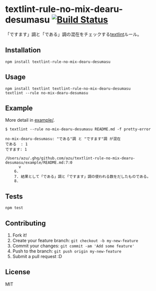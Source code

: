 # textlint-rule-no-mix-dearu-desumasu [![Build Status](https://travis-ci.org/azu/textlint-rule-no-mix-dearu-desumasu.svg?branch=master)](https://travis-ci.org/azu/textlint-rule-no-mix-dearu-desumasu)

「ですます」調と「である」調の混在をチェックする[textlint](https://github.com/azu/textlint "textlint")ルール。

## Installation

    npm install textlint-rule-no-mix-dearu-desumasu

## Usage

    npm install textlint textlint-rule-no-mix-dearu-desumasu
    textlint --rule no-mix-dearu-desumasu

## Example

More detail in [example/](example/).

```
$ textlint --rule no-mix-dearu-desumasu README.md -f pretty-error

no-mix-dearu-desumasu: "である"調 と "ですます"調 が混在
である  : 1
ですます: 1

/Users/azu/.ghq/github.com/azu/textlint-rule-no-mix-dearu-desumasu/example/README.md:7:0
      v
    6. 
    7. 結果として「である」調と「ですます」調の使われる数をだしたものである。
    8. 
```

## Tests

    npm test

## Contributing

1. Fork it!
2. Create your feature branch: `git checkout -b my-new-feature`
3. Commit your changes: `git commit -am 'Add some feature'`
4. Push to the branch: `git push origin my-new-feature`
5. Submit a pull request :D

## License

MIT